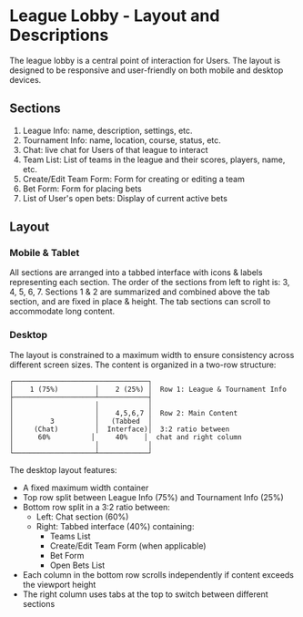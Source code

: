 # League Lobby - Layout and Descriptions

The league lobby is a central point of interaction for Users. The layout is designed to be responsive and user-friendly on both mobile and desktop devices.

## Sections

1. League Info: name, description, settings, etc.
2. Tournament Info: name, location, course, status, etc.
3. Chat: live chat for Users of that league to interact
4. Team List: List of teams in the league and their scores, players, name, etc.
5. Create/Edit Team Form: Form for creating or editing a team
6. Bet Form: Form for placing bets
7. List of User's open bets: Display of current active bets

## Layout

### Mobile & Tablet

All sections are arranged into a tabbed interface with icons & labels representing each section. The order of the sections from left to right is: 3, 4, 5, 6, 7. Sections 1 & 2 are summarized and combined above the tab section, and are fixed in place & height. The tab sections can scroll to accommodate long content.

### Desktop

The layout is constrained to a maximum width to ensure consistency across different screen sizes. The content is organized in a two-row structure:

```
┌─────────────────────────────────┐
│    1 (75%)         │    2 (25%) │  Row 1: League & Tournament Info
├────────────────────┴────────────┤
│                    │            │
│                    │    4,5,6,7 │  Row 2: Main Content
│         3          │   (Tabbed  │
│     (Chat)         │  Interface)│  3:2 ratio between
│      60%          │     40%    │  chat and right column
│                    │            │
└────────────────────┴────────────┘
```

The desktop layout features:

- A fixed maximum width container
- Top row split between League Info (75%) and Tournament Info (25%)
- Bottom row split in a 3:2 ratio between:
  - Left: Chat section (60%)
  - Right: Tabbed interface (40%) containing:
    - Teams List
    - Create/Edit Team Form (when applicable)
    - Bet Form
    - Open Bets List
- Each column in the bottom row scrolls independently if content exceeds the viewport height
- The right column uses tabs at the top to switch between different sections
